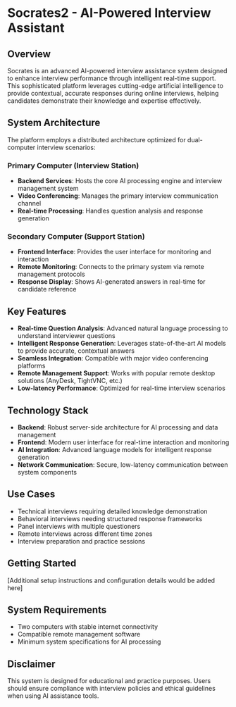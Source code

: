 # Socrates2 - AI-Powered Interview Assistant

## Overview

Socrates is an advanced AI-powered interview assistance system designed to enhance interview performance through intelligent real-time support. This sophisticated platform leverages cutting-edge artificial intelligence to provide contextual, accurate responses during online interviews, helping candidates demonstrate their knowledge and expertise effectively.

## System Architecture

The platform employs a distributed architecture optimized for dual-computer interview scenarios:

### Primary Computer (Interview Station)
- **Backend Services**: Hosts the core AI processing engine and interview management system
- **Video Conferencing**: Manages the primary interview communication channel
- **Real-time Processing**: Handles question analysis and response generation

### Secondary Computer (Support Station)  
- **Frontend Interface**: Provides the user interface for monitoring and interaction
- **Remote Monitoring**: Connects to the primary system via remote management protocols
- **Response Display**: Shows AI-generated answers in real-time for candidate reference

## Key Features

- **Real-time Question Analysis**: Advanced natural language processing to understand interviewer questions
- **Intelligent Response Generation**: Leverages state-of-the-art AI models to provide accurate, contextual answers
- **Seamless Integration**: Compatible with major video conferencing platforms
- **Remote Management Support**: Works with popular remote desktop solutions (AnyDesk, TightVNC, etc.)
- **Low-latency Performance**: Optimized for real-time interview scenarios

## Technology Stack

- **Backend**: Robust server-side architecture for AI processing and data management
- **Frontend**: Modern user interface for real-time interaction and monitoring
- **AI Integration**: Advanced language models for intelligent response generation
- **Network Communication**: Secure, low-latency communication between system components

## Use Cases

- Technical interviews requiring detailed knowledge demonstration
- Behavioral interviews needing structured response frameworks
- Panel interviews with multiple questioners
- Remote interviews across different time zones
- Interview preparation and practice sessions

## Getting Started

[Additional setup instructions and configuration details would be added here]

## System Requirements

- Two computers with stable internet connectivity
- Compatible remote management software
- Minimum system specifications for AI processing

## Disclaimer

This system is designed for educational and practice purposes. Users should ensure compliance with interview policies and ethical guidelines when using AI assistance tools.
